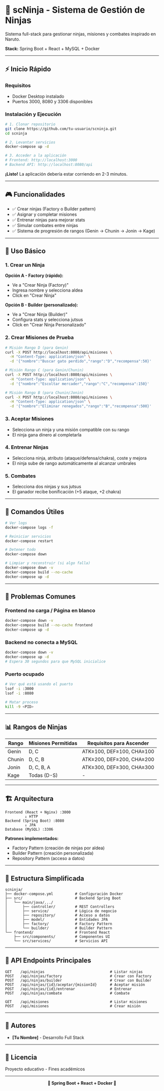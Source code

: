 # 🥷 scNinja - Sistema de Gestión de Ninjas

Sistema full-stack para gestionar ninjas, misiones y combates inspirado en Naruto.

**Stack:** Spring Boot + React + MySQL + Docker

---

## ⚡ Inicio Rápido

### Requisitos
- Docker Desktop instalado
- Puertos 3000, 8080 y 3306 disponibles

### Instalación y Ejecución
```bash
# 1. Clonar repositorio
git clone https://github.com/tu-usuario/scninja.git
cd scninja

# 2. Levantar servicios
docker-compose up -d

# 3. Acceder a la aplicación
# Frontend: http://localhost:3000
# Backend API: http://localhost:8080/api
```

**¡Listo!** La aplicación debería estar corriendo en 2-3 minutos.

---

## 🎮 Funcionalidades

- ✅ Crear ninjas (Factory o Builder pattern)
- ✅ Asignar y completar misiones
- ✅ Entrenar ninjas para mejorar stats
- ✅ Simular combates entre ninjas
- ✅ Sistema de progresión de rangos (Genin → Chunin → Jonin → Kage)

---

## 📖 Uso Básico

### 1. Crear un Ninja

**Opción A - Factory (rápido):**
- Ve a "Crear Ninja (Factory)"
- Ingresa nombre y selecciona aldea
- Click en "Crear Ninja"

**Opción B - Builder (personalizado):**
- Ve a "Crear Ninja (Builder)"
- Configura stats y selecciona jutsus
- Click en "Crear Ninja Personalizado"

### 2. Crear Misiones de Prueba
```bash
# Misión Rango D (para Genin)
curl -X POST http://localhost:8080/api/misiones \
  -H "Content-Type: application/json" \
  -d '{"nombre":"Buscar gato perdido","rango":"D","recompensa":50}'

# Misión Rango C (para Genin/Chunin)
curl -X POST http://localhost:8080/api/misiones \
  -H "Content-Type: application/json" \
  -d '{"nombre":"Escoltar mercader","rango":"C","recompensa":150}'

# Misión Rango B (para Chunin/Jonin)
curl -X POST http://localhost:8080/api/misiones \
  -H "Content-Type: application/json" \
  -d '{"nombre":"Eliminar renegados","rango":"B","recompensa":500}'
```

### 3. Aceptar Misiones
- Selecciona un ninja y una misión compatible con su rango
- El ninja gana dinero al completarla

### 4. Entrenar Ninjas
- Selecciona ninja, atributo (ataque/defensa/chakra), coste y mejora
- El ninja sube de rango automáticamente al alcanzar umbrales

### 5. Combates
- Selecciona dos ninjas y sus jutsus
- El ganador recibe bonificación (+5 ataque, +2 chakra)

---

## 🔧 Comandos Útiles
```bash
# Ver logs
docker-compose logs -f

# Reiniciar servicios
docker-compose restart

# Detener todo
docker-compose down

# Limpiar y reconstruir (si algo falla)
docker-compose down -v
docker-compose build --no-cache
docker-compose up -d
```

---

## 🐛 Problemas Comunes

### Frontend no carga / Página en blanco
```bash
docker-compose down -v
docker-compose build --no-cache frontend
docker-compose up -d
```

### Backend no conecta a MySQL
```bash
docker-compose down -v
docker-compose up -d
# Espera 30 segundos para que MySQL inicialice
```

### Puerto ocupado
```bash
# Ver qué está usando el puerto
lsof -i :3000
lsof -i :8080

# Matar proceso
kill -9 <PID>
```

---

## 📊 Rangos de Ninjas

| Rango | Misiones Permitidas | Requisitos para Ascender |
|-------|---------------------|--------------------------|
| Genin | D, C | ATK≥100, DEF≥100, CHA≥100 |
| Chunin | D, C, B | ATK≥200, DEF≥200, CHA≥200 |
| Jonin | D, C, B, A | ATK≥300, DEF≥300, CHA≥300 |
| Kage | Todas (D-S) | - |

---

## 🏗️ Arquitectura
```
Frontend (React + Nginx) :3000
         ↓ HTTP
Backend (Spring Boot) :8080
         ↓ JPA
Database (MySQL) :3306
```

**Patrones implementados:**
- Factory Pattern (creación de ninjas por aldea)
- Builder Pattern (creación personalizada)
- Repository Pattern (acceso a datos)

---

## 📂 Estructura Simplificada
```
scninja/
├── docker-compose.yml          # Configuración Docker
├── src/                        # Backend Spring Boot
│   └── main/java/.../
│       ├── controller/         # REST Controllers
│       ├── service/            # Lógica de negocio
│       ├── repository/         # Acceso a datos
│       ├── model/              # Entidades JPA
│       ├── factory/            # Factory Pattern
│       └── builder/            # Builder Pattern
└── frontend/                   # Frontend React
    ├── src/components/         # Componentes UI
    └── src/services/           # Servicios API
```

---

## 🔌 API Endpoints Principales
```
GET    /api/ninjas                              # Listar ninjas
POST   /api/ninjas/factory                      # Crear con Factory
POST   /api/ninjas/builder                      # Crear con Builder
POST   /api/ninjas/{id}/aceptar/{misionId}      # Aceptar misión
POST   /api/ninjas/{id}/entrenar                # Entrenar
POST   /api/ninjas/combate                      # Combate

GET    /api/misiones                            # Listar misiones
POST   /api/misiones                            # Crear misión
```

---

## 👥 Autores

- **[Tu Nombre]** - Desarrollo Full Stack

---

## 📄 Licencia

Proyecto educativo - Fines académicos

---

<div align="center">
  <strong>🥷 Spring Boot + React + Docker 🥷</strong>
</div>